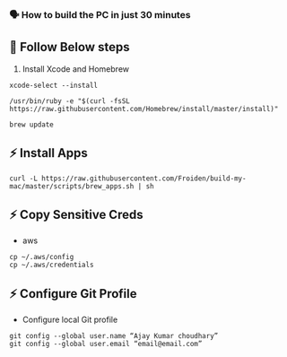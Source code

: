 ###  🗣   How to build the PC in just 30 minutes

## 💪   Follow Below steps
1. Install Xcode and Homebrew
```
xcode-select --install
```
```
/usr/bin/ruby -e "$(curl -fsSL https://raw.githubusercontent.com/Homebrew/install/master/install)"
```
```
brew update
```



## ⚡ Install Apps
```
curl -L https://raw.githubusercontent.com/Froiden/build-my-mac/master/scripts/brew_apps.sh | sh
```
## ⚡ Copy Sensitive Creds
- aws
```
cp ~/.aws/config
cp ~/.aws/credentials
```

##  ⚡ Configure Git Profile 
- Configure local Git profile

```
git config --global user.name “Ajay Kumar choudhary”
git config --global user.email “email@email.com”
```
